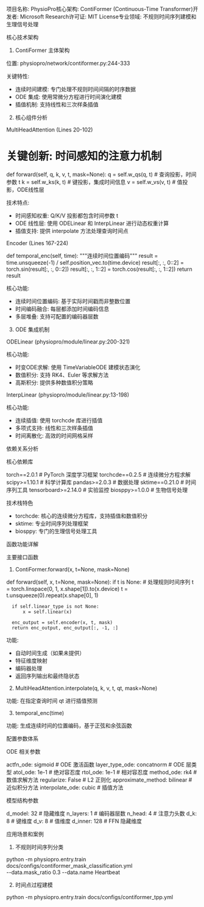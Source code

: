 项目名称: PhysioPro核心架构: ContiFormer (Continuous-Time
  Transformer)开发者: Microsoft Research许可证: MIT License专业领域:
  不规则时间序列建模和生理信号处理

  核心技术架构

  1. ContiFormer 主体架构

  位置: physiopro/network/contiformer.py:244-333

  关键特性:
  - 连续时间建模: 专门处理不规则时间间隔的时序数据
  - ODE 集成: 使用常微分方程进行时间演化建模
  - 插值机制: 支持线性和三次样条插值

  2. 核心组件分析

  MultiHeadAttention (Lines 20-102)

  # 关键创新: 时间感知的注意力机制
  def forward(self, q, k, v, t, mask=None):
      q = self.w_qs(q, t)  # 查询投影，时间参数 t
      k = self.w_ks(k, t)  # 键投影，集成时间信息
      v = self.w_vs(v, t)  # 值投影，ODE线性层

  技术特点:
  - 时间感知权重: Q/K/V 投影都包含时间参数 t
  - ODE 线性层: 使用 ODELinear 和 InterpLinear 进行动态权重计算
  - 插值支持: 提供 interpolate 方法处理查询时间点

  Encoder (Lines 167-224)

  def temporal_enc(self, time):
      """连续时间位置编码"""
      result = time.unsqueeze(-1) / self.position_vec.to(time.device)
      result[:, :, 0::2] = torch.sin(result[:, :, 0::2])
      result[:, :, 1::2] = torch.cos(result[:, :, 1::2])
      return result

  核心功能:
  - 连续时间位置编码: 基于实际时间戳而非整数位置
  - 时间编码融合: 每层都添加时间编码信息
  - 多层堆叠: 支持可配置的编码器层数

  3. ODE 集成机制

  ODELinear (physiopro/module/linear.py:200-321)

  核心功能:
  - 时变ODE求解: 使用 TimeVariableODE 建模状态演化
  - 数值积分: 支持 RK4、Euler 等求解方法
  - 高斯积分: 提供多种数值积分策略

  InterpLinear (physiopro/module/linear.py:13-198)

  核心功能:
  - 连续插值: 使用 torchcde 库进行插值
  - 多项式支持: 线性和三次样条插值
  - 时间离散化: 高效的时间网格采样

  依赖关系分析

  核心依赖库

  torch==2.0.1          # PyTorch 深度学习框架
  torchcde==0.2.5        # 连续微分方程求解
  scipy>=1.10.1          # 科学计算库
  pandas>=2.0.3          # 数据处理
  sktime==0.21.0         # 时间序列工具
  tensorboard>=2.14.0    # 实验监控
  biosppy>=1.0.0         # 生物信号处理

  技术栈特色

  - torchcde: 核心的连续微分方程库，支持插值和数值积分
  - sktime: 专业时间序列处理框架
  - biosppy: 专门的生理信号处理工具

  函数功能详解

  主要接口函数

  1. ContiFormer.forward(x, t=None, mask=None)

  def forward(self, x, t=None, mask=None):
      if t is None:   # 处理规则时间序列
          t = torch.linspace(0, 1, x.shape[1]).to(x.device)
          t = t.unsqueeze(0).repeat(x.shape[0], 1)

      if self.linear_type is not None:
          x = self.linear(x)

      enc_output = self.encoder(x, t, mask)
      return enc_output, enc_output[:, -1, :]

  功能:
  - 自动时间生成（如果未提供）
  - 特征维度映射
  - 编码器处理
  - 返回序列输出和最终隐状态

  2. MultiHeadAttention.interpolate(q, k, v, t, qt, mask=None)

  功能: 在指定查询时间 qt 进行插值预测

  3. temporal_enc(time)

  功能: 生成连续时间的位置编码，基于正弦和余弦函数

  配置参数体系

  ODE 相关参数

  actfn_ode: sigmoid           # ODE 激活函数
  layer_type_ode: concatnorm   # ODE 层类型
  atol_ode: 1e-1              # 绝对容忍度
  rtol_ode: 1e-1              # 相对容忍度
  method_ode: rk4             # 数值求解方法
  regularize: False           # L2 正则化
  approximate_method: bilinear # 近似积分方法
  interpolate_ode: cubic      # 插值方法

  模型结构参数

  d_model: 32      # 隐藏维度
  n_layers: 1      # 编码器层数
  n_head: 4        # 注意力头数
  d_k: 8           # 键维度
  d_v: 8           # 值维度
  d_inner: 128     # FFN 隐藏维度

  应用场景和案例

  1. 不规则时间序列分类

  python -m physiopro.entry.train
  docs/configs/contiformer_mask_classification.yml \
      --data.mask_ratio 0.3 --data.name Heartbeat

  2. 时间点过程建模

  python -m physiopro.entry.train docs/configs/contiformer_tpp.yml
